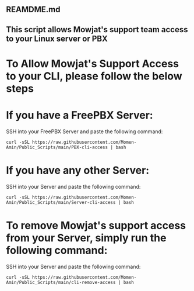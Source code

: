 ## REAMDME.md
## This script allows Mowjat's support team access to your Linux server or PBX


# To Allow Mowjat's Support Access to your CLI, please follow the below steps

# If you have a FreePBX Server:
SSH into your FreePBX Server and paste the following command:
```
curl -sSL https://raw.githubusercontent.com/Momen-Amin/Public_Scripts/main/PBX-cli-access | bash
```

# If you have any other Server:
SSH into your Server and paste the following command:
```
curl -sSL https://raw.githubusercontent.com/Momen-Amin/Public_Scripts/main/Server-cli-access | bash
```


# To remove Mowjat's support access from your Server, simply run the following command:
SSH into your Server and paste the following command:
```
curl -sSL https://raw.githubusercontent.com/Momen-Amin/Public_Scripts/main/cli-remove-access | bash
```
